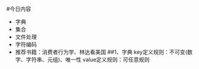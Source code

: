 #今日内容
+   字典
+   集合
+   文件处理
+   字符编码
+   推荐书籍：消费者行为学、林达看美国
##1、字典
    key定义规则：不可变(数字、字符串、元组)、唯一性
    value定义规则：可任意规则
